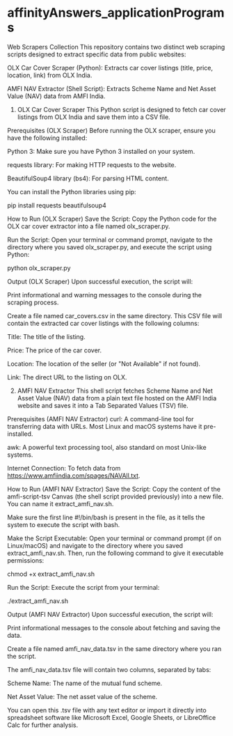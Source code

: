 # affinityAnswers_applicationPrograms

Web Scrapers Collection
This repository contains two distinct web scraping scripts designed to extract specific data from public websites:

OLX Car Cover Scraper (Python): Extracts car cover listings (title, price, location, link) from OLX India.

AMFI NAV Extractor (Shell Script): Extracts Scheme Name and Net Asset Value (NAV) data from AMFI India.

1. OLX Car Cover Scraper
This Python script is designed to fetch car cover listings from OLX India and save them into a CSV file.

Prerequisites (OLX Scraper)
Before running the OLX scraper, ensure you have the following installed:

Python 3: Make sure you have Python 3 installed on your system.

requests library: For making HTTP requests to the website.

BeautifulSoup4 library (bs4): For parsing HTML content.

You can install the Python libraries using pip:

pip install requests beautifulsoup4

How to Run (OLX Scraper)
Save the Script:
Copy the Python code for the OLX car cover extractor into a file named olx_scraper.py.

Run the Script:
Open your terminal or command prompt, navigate to the directory where you saved olx_scraper.py, and execute the script using Python:

python olx_scraper.py

Output (OLX Scraper)
Upon successful execution, the script will:

Print informational and warning messages to the console during the scraping process.

Create a file named car_covers.csv in the same directory. This CSV file will contain the extracted car cover listings with the following columns:

Title: The title of the listing.

Price: The price of the car cover.

Location: The location of the seller (or "Not Available" if not found).

Link: The direct URL to the listing on OLX.

2. AMFI NAV Extractor
This shell script fetches Scheme Name and Net Asset Value (NAV) data from a plain text file hosted on the AMFI India website and saves it into a Tab Separated Values (TSV) file.

Prerequisites (AMFI NAV Extractor)
curl: A command-line tool for transferring data with URLs. Most Linux and macOS systems have it pre-installed.

awk: A powerful text processing tool, also standard on most Unix-like systems.

Internet Connection: To fetch data from https://www.amfiindia.com/spages/NAVAll.txt.

How to Run (AMFI NAV Extractor)
Save the Script:
Copy the content of the amfi-script-tsv Canvas (the shell script provided previously) into a new file. You can name it extract_amfi_nav.sh.

Make sure the first line #!/bin/bash is present in the file, as it tells the system to execute the script with bash.

Make the Script Executable:
Open your terminal or command prompt (if on Linux/macOS) and navigate to the directory where you saved extract_amfi_nav.sh. Then, run the following command to give it executable permissions:

chmod +x extract_amfi_nav.sh

Run the Script:
Execute the script from your terminal:

./extract_amfi_nav.sh

Output (AMFI NAV Extractor)
Upon successful execution, the script will:

Print informational messages to the console about fetching and saving the data.

Create a file named amfi_nav_data.tsv in the same directory where you ran the script.

The amfi_nav_data.tsv file will contain two columns, separated by tabs:

Scheme Name: The name of the mutual fund scheme.

Net Asset Value: The net asset value of the scheme.

You can open this .tsv file with any text editor or import it directly into spreadsheet software like Microsoft Excel, Google Sheets, or LibreOffice Calc for further analysis.
